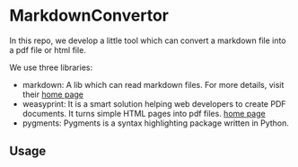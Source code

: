 # MarkdownConvertor

In this repo, we develop a little tool which can convert a markdown file into a pdf file or html file.

We use three libraries:
- markdown: A lib which can read markdown files. For more details, visit their [home page](https://pypi.org/project/Markdown/)
- weasyprint: It is a smart solution helping web developers to create PDF documents. It turns simple HTML pages into pdf files. [home page](https://pypi.org/project/weasyprint/)
- pygments: Pygments is a syntax highlighting package written in Python.

## Usage

